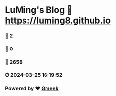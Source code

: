 # LuMing's Blog :link: https://luming8.github.io 
### :page_facing_up: [2](https://luming8.github.io/tag.html) 
### :speech_balloon: 0 
### :hibiscus: 2658 
### :alarm_clock: 2024-03-25 16:19:52 
### Powered by :heart: [Gmeek](https://github.com/Meekdai/Gmeek)
